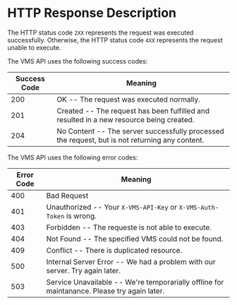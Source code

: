 # HTTP Response Description

The HTTP status code `2XX` represents the request was executed successfully. Otherwise, the HTTP status code `4XX` represents the request unable to execute.

The VMS API uses the following success codes:


Success Code | Meaning
---------- | -------
200 | OK -- The request was executed normally.
201 | Created -- The request has been fulfilled and resulted in a new resource being created.
204 | No Content -- The server successfully processed the request, but is not returning any content.


The VMS API uses the following error codes:


Error Code | Meaning
---------- | -------
400 | Bad Request
401 | Unauthorized -- Your `X-VMS-API-Key` or `X-VMS-Auth-Token` is wrong.
403 | Forbidden -- The requeste is not able to execute.
404 | Not Found -- The specified VMS could not be found.
409 | Conflict -- There is duplicated resource.
500 | Internal Server Error -- We had a problem with our server. Try again later.
503 | Service Unavailable -- We're temporarially offline for maintanance. Please try again later.
